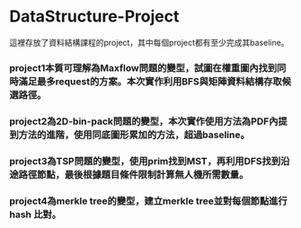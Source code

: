 # DataStructure-Project
這裡存放了資料結構課程的project，其中每個project都有至少完成其baseline。
### project1本質可理解為Maxflow問題的變型，試圖在權重圖內找到同時滿足最多request的方案。本次實作利用BFS與矩陣資料結構存取候選路徑。
### project2為2D-bin-pack問題的變型，本次實作使用方法為PDF內提到方法的進階，使用同底圖形累加的方法，超過baseline。
### project3為TSP問題的變型，使用prim找到MST，再利用DFS找到沿途路徑節點，最後根據題目條件限制計算無人機所需數量。
### project4為merkle tree的變型，建立merkle tree並對每個節點進行hash 比對。
